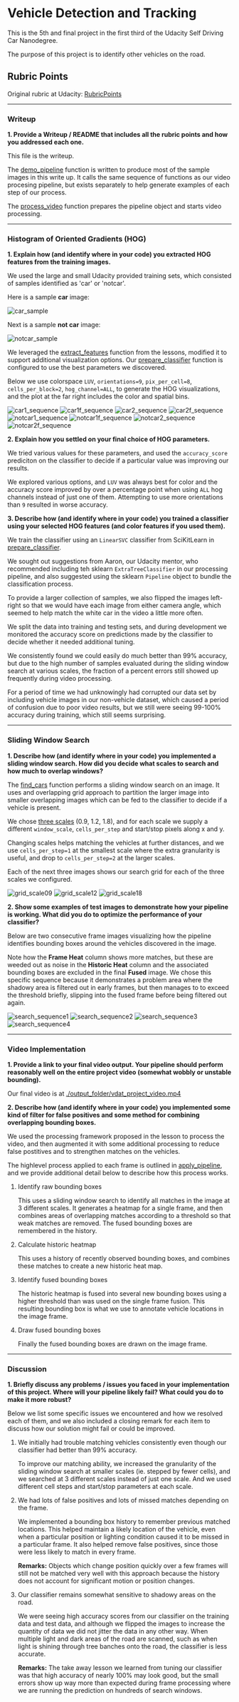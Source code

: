 # Vehicle Detection and Tracking

This is the 5th and final project in the first third of the Udacity Self Driving Car Nanodegree.

The purpose of this project is to identify other vehicles on the road.

## Rubric Points

Original rubric at Udacity: [RubricPoints](https://review.udacity.com/#!/rubrics/513/view)

---
### Writeup

**1. Provide a Writeup / README that includes all the rubric points and how you addressed each one.**

This file is the writeup.

The [demo_pipeline](https://github.com/morbrian/carnd-vdat/blob/c0a74707077c91a2519474f21a91d0d20bd4783f/vdat-pipeline.py#L279) function is written to produce most of the sample images
in this write up. It calls the same sequence of functions as our video procesing pipeline,
but exists separately to help generate examples of each step of our process.

The [process_video](https://github.com/morbrian/carnd-vdat/blob/c0a74707077c91a2519474f21a91d0d20bd4783f/vdat-pipeline.py#L344) function prepares the pipeline object and starts video processing. 

---
### Histogram of Oriented Gradients (HOG)

**1. Explain how (and identify where in your code) you extracted HOG features from the training images.**

We used the large and small Udacity provided training sets, which consisted of samples identified as 'car' or 'notcar'.

Here is a sample **car** image:

![car_sample][car_sample]

Next is a sample **not car** image:
 
![notcar_sample][notcar_sample]

We leveraged the [extract_features](https://github.com/morbrian/carnd-vdat/blob/c0a74707077c91a2519474f21a91d0d20bd4783f/lessons_functions.py#L193) function from the lessons, modified it
to support additional visualization options.  Our [prepare_classifier](https://github.com/morbrian/carnd-vdat/blob/c0a74707077c91a2519474f21a91d0d20bd4783f/vdat-pipeline.py#L79) function is
configured to use the best parameters we discovered.

Below we use colorspace `LUV`, `orientations=9`, `pix_per_cell=8`, `cells_per_block=2`, `hog_channel=ALL`,
to generate the HOG visualizations, and the plot at the far right includes the color and spatial bins.

![car1_sequence][car1_sequence]
![car1f_sequence][car1f_sequence]
![car2_sequence][car2_sequence]
![car2f_sequence][car2f_sequence]
![notcar1_sequence][notcar1_sequence]
![notcar1f_sequence][notcar1f_sequence]
![notcar2_sequence][notcar2_sequence]
![notcar2f_sequence][notcar2f_sequence]

**2. Explain how you settled on your final choice of HOG parameters.**

We tried various values for these parameters, and used the `accuracy_score` prediciton on the classifier
to decide if a particular value was improving our results. 

We explored various options, and `LUV` was always best for color and the accuracy score improved by over 
a percentage point when using `ALL` hog channels instead of just one of them. Attempting to use
more orientations than `9` resulted in worse accuracy.

**3. Describe how (and identify where in your code) you trained a classifier using your selected HOG features (and color features if you used them).**

We train the classifier using an `LinearSVC` classifier from SciKitLearn in [prepare_classifier](https://github.com/morbrian/carnd-vdat/blob/c0a74707077c91a2519474f21a91d0d20bd4783f/vdat-pipeline.py#L79).

We sought out suggestions from Aaron, our Udacity mentor, who recommended including teh sklearn `ExtraTreeClassifier`
in our processing pipeline, and also suggested using the sklearn `Pipeline` object to bundle the classification process.

To provide a larger collection of samples, we also flipped the images left-right so that we would have each image
from either camera angle, which seemed to help match the white car in the video a little more often.

We split the data into training and testing sets, and during development we monitored the accuracy score
on predictions made by the classifier to decide whether it needed additional tuning.

We consistently found we could easily do much better than 99% accuracy, but due to the high number of samples evaluated
during the sliding window search at various scales, the fraction of a percent errors still showed up frequently during
video processing.

For a period of time we had unknowingly had corrupted our data set by including vehicle images in our non-vehicle
dataset, which caused a period of confusion due to poor video results, but we still were seeing 99-100% accuracy during
training, which still seems surprising.

---
### Sliding Window Search

**1. Describe how (and identify where in your code) you implemented a sliding window search.  How did you decide what scales to search and how much to overlap windows?**

The [find_cars](https://github.com/morbrian/carnd-vdat/blob/c0a74707077c91a2519474f21a91d0d20bd4783f/lessons_functions.py#L240) function performs a sliding window search on an image. It uses
and overlapping grid approach to partition the larger image into smaller overlapping images which can be
fed to the classifier to decide if a vehicle is present.

 We chose [three scales](https://github.com/morbrian/carnd-vdat/blob/c0a74707077c91a2519474f21a91d0d20bd4783f/vdat-pipeline.py#L55) (0.9, 1.2, 1.8), and for each scale we supply a different
 `window_scale`, `cells_per_step` and start/stop pixels along x and y. 
 
Changing scales helps matching the vehicles at further distances, and we use `cells_per_step=1` at the smallest
scale where the extra granularity is useful, and drop to `cells_per_step=2` at the larger scales.

Each of the next three images shows our search grid for each of the three scales we configured.

![grid_scale09][grid_scale09]
![grid_scale12][grid_scale12]
![grid_scale18][grid_scale18]

**2. Show some examples of test images to demonstrate how your pipeline is working.  What did you do to optimize the performance of your classifier?**

Below are two consecutive frame images visualizing how the pipeline identifies bounding boxes around
the vehicles discovered in the image.

Note how the **Frame Heat** column shows more matches, but these are weeded out as noise in the **Historic Heat**
column and the associated bounding boxes are excluded in the final **Fused** image. We chose this specific sequence
because it demonstrates a problem area where the shadowy area is filtered out in early frames, but then manages to
to exceed the threshold briefly, slipping into the fused frame before being filtered out again.

![search_sequence1][search_sequence1]
![search_sequence2][search_sequence2]
![search_sequence3][search_sequence3]
![search_sequence4][search_sequence4]

---
### Video Implementation

**1. Provide a link to your final video output.  Your pipeline should perform reasonably well on the entire project video (somewhat wobbly or unstable bounding).**

Our final video is at [./output_folder/vdat_project_video.mp4](./output_folder/vdat_project_video.mp4)

**2. Describe how (and identify where in your code) you implemented some kind of filter for false positives and some method for combining overlapping bounding boxes.**

We used the processing framework proposed in the lesson to process the video, and then augmented it with
some additional processing to reduce false postitives and to strengthen matches on the vehicles.

The highlevel process applied to each frame is outlined in [apply_pipeline](https://github.com/morbrian/carnd-vdat/blob/c0a74707077c91a2519474f21a91d0d20bd4783f/vdat-pipeline.py#L213), 
and we provide additional detail below to describe how this process works.

1. Identify raw bounding boxes

    This uses a sliding window search to identify all matches in the image at 3 different scales. It generates
    a heatmap for a single frame, and then combines areas of overlapping matches according to a threshold
    so that weak matches are removed. The fused bounding boxes are remembered in the history.
    
2. Calculate historic heatmap

    This uses a history of recently observed bounding boxes, and combines these matches to create a
    new historic heat map. 
    
3. Identify fused bounding boxes

    The historic heatmap is fused into several new bounding boxes using
    a higher threshold than was used on the single frame fusion. This resulting bounding box
    is what we use to annotate vehicle locations in the image frame.

4. Draw fused bounding boxes

    Finally the fused bounding boxes are drawn on the image frame.
    
---
### Discussion

**1. Briefly discuss any problems / issues you faced in your implementation of this project.  Where will your pipeline likely fail?  What could you do to make it more robust?**

Below we list some specific issues we encountered and how we resolved each of them, and we also included a closing
remark for each item to discuss how our solution might fail or could be improved.

1. We initially had trouble matching vehicles consistently even though our classifier had better than 99% accuracy.

    To improve our matching ability, we increased the granularity of the sliding window search at smaller scales
    (ie. stepped by fewer cells), and we searched at 3 different scales instead of just one scale. 
    And we used different cell steps and start/stop parameters at each scale.
    
    
2. We had lots of false positives and lots of missed matches depending on the frame.

    We implemented a bounding box history to remember previous matched locations. This helped maintain a likely 
    location of the vehicle, even when a particular position or lighting condition caused it to be missed
    in a particular frame. It also helped remove false positives, since those were less likely to match
    in every frame.
    
    **Remarks:** Objects which change position quickly over a few frames will still not be matched very well
    with this approach because the history does not account for significant motion or position changes.
    
3. Our classifier remains somewhat sensitive to shadowy areas on the road.

    We were seeing high accuracy scores from our classifier on the training data and test data,
    and although we flipped the images to increase the quantity of data we did not jitter the data
    in any other way. When multiple light and dark areas of the road are scanned, such as when
    light is shining through tree banches onto the road, the classifier is less accurate.
    
    **Remarks:** The take away lesson we learned from tuning our classifier was that high accuracy of nearly 100%
    may look good, but the small errors show up way more than expected during frame processing where we are
    running the prediction on hundreds of search windows.

[//]: # (Image References)

[car_sample]: ./samples/1.jpeg
[notcar_sample]: ./samples/extra01.jpeg
[car1_sequence]: ./output_folder/car-0-hog-sequence.jpg
[car1f_sequence]: ./output_folder/car-0-flip-hog-sequence.jpg
[car2_sequence]: ./output_folder/car-1-hog-sequence.jpg
[car2f_sequence]: ./output_folder/car-1-flip-hog-sequence.jpg
[notcar1_sequence]: ./output_folder/notcar-0-hog-sequence.jpg
[notcar1f_sequence]: ./output_folder/notcar-0-flip-hog-sequence.jpg
[notcar2_sequence]: ./output_folder/notcar-1-hog-sequence.jpg
[notcar2f_sequence]: ./output_folder/notcar-1-flip-hog-sequence.jpg
[grid_scale09]: ./output_folder/grid_scale09_frame00720.jpg
[grid_scale12]: ./output_folder/grid_scale12_frame00720.jpg
[grid_scale18]: ./output_folder/grid_scale18_frame00720.jpg
[search_sequence1]: ./output_folder/search_sequence_00985.jpg
[search_sequence2]: ./output_folder/search_sequence_00986.jpg 
[search_sequence3]: ./output_folder/search_sequence_00987.jpg 
[search_sequence4]: ./output_folder/search_sequence_00988.jpg 
[project_video]: ./output_folder/vdat_project_video.mp4
